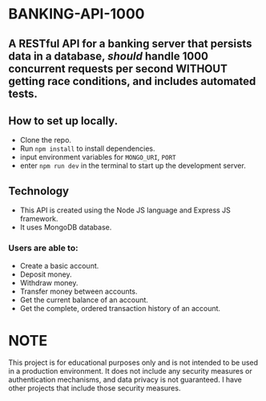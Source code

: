 # BANKING-API-1000

## A RESTful API for a banking server that persists data in a database, _should_ handle 1000 concurrent requests per second WITHOUT getting race conditions, and includes automated tests.

## How to set up locally.

- Clone the repo.
- Run `npm install` to install dependencies.
- input environment variables for `MONGO_URI`, `PORT`
- enter `npm run dev` in the terminal to start up the development server.

## Technology

- This API is created using the Node JS language and Express JS framework.
- It uses MongoDB database.

### Users are able to:

- Create a basic account.
- Deposit money.
- Withdraw money.
- Transfer money between accounts.
- Get the current balance of an account.
- Get the complete, ordered transaction history of an account.

# NOTE

This project is for educational purposes only and is not intended to be used in a production environment. It does not include any security measures or authentication mechanisms, and data privacy is not guaranteed. I have other projects that include those security measures.
